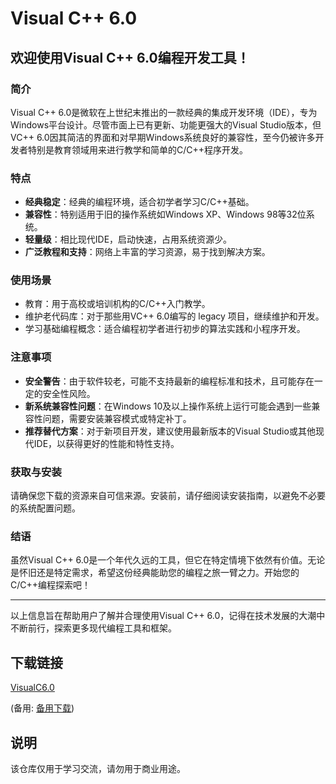# Visual C++ 6.0

## 欢迎使用Visual C++ 6.0编程开发工具！

### 简介
Visual C++ 6.0是微软在上世纪末推出的一款经典的集成开发环境（IDE），专为Windows平台设计。尽管市面上已有更新、功能更强大的Visual Studio版本，但VC++ 6.0因其简洁的界面和对早期Windows系统良好的兼容性，至今仍被许多开发者特别是教育领域用来进行教学和简单的C/C++程序开发。

### 特点
- **经典稳定**：经典的编程环境，适合初学者学习C/C++基础。
- **兼容性**：特别适用于旧的操作系统如Windows XP、Windows 98等32位系统。
- **轻量级**：相比现代IDE，启动快速，占用系统资源少。
- **广泛教程和支持**：网络上丰富的学习资源，易于找到解决方案。

### 使用场景
- 教育：用于高校或培训机构的C/C++入门教学。
- 维护老代码库：对于那些用VC++ 6.0编写的 legacy 项目，继续维护和开发。
- 学习基础编程概念：适合编程初学者进行初步的算法实践和小程序开发。

### 注意事项
- **安全警告**：由于软件较老，可能不支持最新的编程标准和技术，且可能存在一定的安全性风险。
- **新系统兼容性问题**：在Windows 10及以上操作系统上运行可能会遇到一些兼容性问题，需要安装兼容模式或特定补丁。
- **推荐替代方案**：对于新项目开发，建议使用最新版本的Visual Studio或其他现代IDE，以获得更好的性能和特性支持。

### 获取与安装
请确保您下载的资源来自可信来源。安装前，请仔细阅读安装指南，以避免不必要的系统配置问题。

### 结语
虽然Visual C++ 6.0是一个年代久远的工具，但它在特定情境下依然有价值。无论是怀旧还是特定需求，希望这份经典能助您的编程之旅一臂之力。开始您的C/C++编程探索吧！

---

以上信息旨在帮助用户了解并合理使用Visual C++ 6.0，记得在技术发展的大潮中不断前行，探索更多现代编程工具和框架。

## 下载链接
[VisualC6.0](https://pan.quark.cn/s/acda17488769) 

(备用: [备用下载](https://pan.baidu.com/s/12NZNoL2G_szhrcpLiu3FaA?pwd=1234))

## 说明

该仓库仅用于学习交流，请勿用于商业用途。
